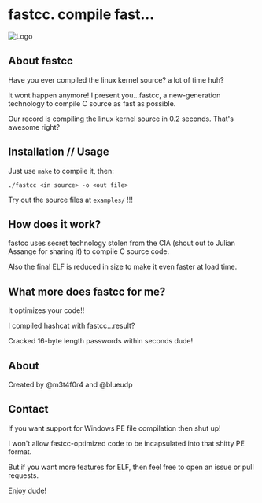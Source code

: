 # fastcc. compile fast...
![Logo](https://github.com/m3t4f0r4/fastcc/blob/main/logo.png)
## About fastcc

Have you ever compiled the linux kernel source? a lot of time huh?

It wont happen anymore! I present you...fastcc, a new-generation technology to compile C source as fast as possible.

Our record is compiling the linux kernel source in 0.2 seconds. That's awesome right?

## Installation // Usage

Just use `make` to compile it, then:

`./fastcc <in source> -o <out file>`

Try out the source files at `examples/` !!!

## How does it work?

fastcc uses secret technology stolen from the CIA (shout out to Julian Assange for sharing it) to compile C source code.

Also the final ELF is reduced in size to make it even faster at load time.

## What more does fastcc for me?

It optimizes your code!!

I compiled hashcat with fastcc...result?

Cracked 16-byte length passwords within seconds dude!

## About

Created by @m3t4f0r4 and @blueudp

## Contact

If you want support for Windows PE file compilation then shut up!

I won't allow fastcc-optimized code to be incapsulated into that shitty PE format.

But if you want more features for ELF, then feel free to open an issue or pull requests.

Enjoy dude!
